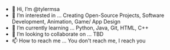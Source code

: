 - 👋 Hi, I’m @tylermsa
- 👀 I’m interested in ... Creating Open-Source Projects, Software Development, Animation, Game/ App Design
- 🌱 I’m currently learning ... Python, Java, Git, HTML, C++
- 💞️ I’m looking to collaborate on ... TBD
- 📫 How to reach me ... You don't reach me, I reach you

<!---
tylermsa/tylermsa is a ✨ special ✨ repository because its `README.md` (this file) appears on your GitHub profile.
You can click the Preview link to take a look at your changes.
--->
